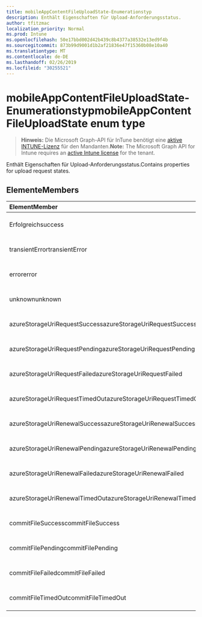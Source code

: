 ```yaml
---
title: mobileAppContentFileUploadState-Enumerationstyp
description: Enthält Eigenschaften für Upload-Anforderungsstatus.
author: tfitzmac
localization_priority: Normal
ms.prod: Intune
ms.openlocfilehash: 50e17bbd002d42b439c8b4377a38532e13ed9f4b
ms.sourcegitcommit: 873b99d9001d1b2af21836e47f15360b08e10a40
ms.translationtype: MT
ms.contentlocale: de-DE
ms.lasthandoff: 02/26/2019
ms.locfileid: "30255521"
---
```

# <a name="mobileappcontentfileuploadstate-enum-type"></a><span data-ttu-id="d88f8-103">mobileAppContentFileUploadState-Enumerationstyp</span><span class="sxs-lookup"><span data-stu-id="d88f8-103">mobileAppContentFileUploadState enum type</span></span>

> <span data-ttu-id="d88f8-104">**Hinweis:** Die Microsoft Graph-API für InTune benötigt eine [aktive INTUNE-Lizenz](https://go.microsoft.com/fwlink/?linkid=839381) für den Mandanten.</span><span class="sxs-lookup"><span data-stu-id="d88f8-104">**Note:** The Microsoft Graph API for Intune requires an [active Intune license](https://go.microsoft.com/fwlink/?linkid=839381) for the tenant.</span></span>

<span data-ttu-id="d88f8-105">Enthält Eigenschaften für Upload-Anforderungsstatus.</span><span class="sxs-lookup"><span data-stu-id="d88f8-105">Contains properties for upload request states.</span></span>

## <a name="members"></a><span data-ttu-id="d88f8-106">Elemente</span><span class="sxs-lookup"><span data-stu-id="d88f8-106">Members</span></span>
|<span data-ttu-id="d88f8-107">Element</span><span class="sxs-lookup"><span data-stu-id="d88f8-107">Member</span></span>|<span data-ttu-id="d88f8-108">Wert</span><span class="sxs-lookup"><span data-stu-id="d88f8-108">Value</span></span>|<span data-ttu-id="d88f8-109">Beschreibung</span><span class="sxs-lookup"><span data-stu-id="d88f8-109">Description</span></span>|
|:---|:---|:---|
|<span data-ttu-id="d88f8-110">Erfolgreich</span><span class="sxs-lookup"><span data-stu-id="d88f8-110">success</span></span>|<span data-ttu-id="d88f8-111">0</span><span class="sxs-lookup"><span data-stu-id="d88f8-111">0</span></span>|<span data-ttu-id="d88f8-112">Noch nicht dokumentiert</span><span class="sxs-lookup"><span data-stu-id="d88f8-112">Not yet documented</span></span>|
|<span data-ttu-id="d88f8-113">transientError</span><span class="sxs-lookup"><span data-stu-id="d88f8-113">transientError</span></span>|<span data-ttu-id="d88f8-114">1</span><span class="sxs-lookup"><span data-stu-id="d88f8-114">1</span></span>|<span data-ttu-id="d88f8-115">Noch nicht dokumentiert</span><span class="sxs-lookup"><span data-stu-id="d88f8-115">Not yet documented</span></span>|
|<span data-ttu-id="d88f8-116">error</span><span class="sxs-lookup"><span data-stu-id="d88f8-116">error</span></span>|<span data-ttu-id="d88f8-117">2</span><span class="sxs-lookup"><span data-stu-id="d88f8-117">2</span></span>|<span data-ttu-id="d88f8-118">Noch nicht dokumentiert</span><span class="sxs-lookup"><span data-stu-id="d88f8-118">Not yet documented</span></span>|
|<span data-ttu-id="d88f8-119">unknown</span><span class="sxs-lookup"><span data-stu-id="d88f8-119">unknown</span></span>|<span data-ttu-id="d88f8-120">3</span><span class="sxs-lookup"><span data-stu-id="d88f8-120">3</span></span>|<span data-ttu-id="d88f8-121">Noch nicht dokumentiert</span><span class="sxs-lookup"><span data-stu-id="d88f8-121">Not yet documented</span></span>|
|<span data-ttu-id="d88f8-122">azureStorageUriRequestSuccess</span><span class="sxs-lookup"><span data-stu-id="d88f8-122">azureStorageUriRequestSuccess</span></span>|<span data-ttu-id="d88f8-123">100</span><span class="sxs-lookup"><span data-stu-id="d88f8-123">100</span></span>|<span data-ttu-id="d88f8-124">Noch nicht dokumentiert</span><span class="sxs-lookup"><span data-stu-id="d88f8-124">Not yet documented</span></span>|
|<span data-ttu-id="d88f8-125">azureStorageUriRequestPending</span><span class="sxs-lookup"><span data-stu-id="d88f8-125">azureStorageUriRequestPending</span></span>|<span data-ttu-id="d88f8-126">101</span><span class="sxs-lookup"><span data-stu-id="d88f8-126">101</span></span>|<span data-ttu-id="d88f8-127">Noch nicht dokumentiert</span><span class="sxs-lookup"><span data-stu-id="d88f8-127">Not yet documented</span></span>|
|<span data-ttu-id="d88f8-128">azureStorageUriRequestFailed</span><span class="sxs-lookup"><span data-stu-id="d88f8-128">azureStorageUriRequestFailed</span></span>|<span data-ttu-id="d88f8-129">102</span><span class="sxs-lookup"><span data-stu-id="d88f8-129">102</span></span>|<span data-ttu-id="d88f8-130">Noch nicht dokumentiert</span><span class="sxs-lookup"><span data-stu-id="d88f8-130">Not yet documented</span></span>|
|<span data-ttu-id="d88f8-131">azureStorageUriRequestTimedOut</span><span class="sxs-lookup"><span data-stu-id="d88f8-131">azureStorageUriRequestTimedOut</span></span>|<span data-ttu-id="d88f8-132">103</span><span class="sxs-lookup"><span data-stu-id="d88f8-132">103</span></span>|<span data-ttu-id="d88f8-133">Noch nicht dokumentiert</span><span class="sxs-lookup"><span data-stu-id="d88f8-133">Not yet documented</span></span>|
|<span data-ttu-id="d88f8-134">azureStorageUriRenewalSuccess</span><span class="sxs-lookup"><span data-stu-id="d88f8-134">azureStorageUriRenewalSuccess</span></span>|<span data-ttu-id="d88f8-135">200</span><span class="sxs-lookup"><span data-stu-id="d88f8-135">200</span></span>|<span data-ttu-id="d88f8-136">Noch nicht dokumentiert</span><span class="sxs-lookup"><span data-stu-id="d88f8-136">Not yet documented</span></span>|
|<span data-ttu-id="d88f8-137">azureStorageUriRenewalPending</span><span class="sxs-lookup"><span data-stu-id="d88f8-137">azureStorageUriRenewalPending</span></span>|<span data-ttu-id="d88f8-138">201</span><span class="sxs-lookup"><span data-stu-id="d88f8-138">201</span></span>|<span data-ttu-id="d88f8-139">Noch nicht dokumentiert</span><span class="sxs-lookup"><span data-stu-id="d88f8-139">Not yet documented</span></span>|
|<span data-ttu-id="d88f8-140">azureStorageUriRenewalFailed</span><span class="sxs-lookup"><span data-stu-id="d88f8-140">azureStorageUriRenewalFailed</span></span>|<span data-ttu-id="d88f8-141">202</span><span class="sxs-lookup"><span data-stu-id="d88f8-141">202</span></span>|<span data-ttu-id="d88f8-142">Noch nicht dokumentiert</span><span class="sxs-lookup"><span data-stu-id="d88f8-142">Not yet documented</span></span>|
|<span data-ttu-id="d88f8-143">azureStorageUriRenewalTimedOut</span><span class="sxs-lookup"><span data-stu-id="d88f8-143">azureStorageUriRenewalTimedOut</span></span>|<span data-ttu-id="d88f8-144">203</span><span class="sxs-lookup"><span data-stu-id="d88f8-144">203</span></span>|<span data-ttu-id="d88f8-145">Noch nicht dokumentiert</span><span class="sxs-lookup"><span data-stu-id="d88f8-145">Not yet documented</span></span>|
|<span data-ttu-id="d88f8-146">commitFileSuccess</span><span class="sxs-lookup"><span data-stu-id="d88f8-146">commitFileSuccess</span></span>|<span data-ttu-id="d88f8-147">300</span><span class="sxs-lookup"><span data-stu-id="d88f8-147">300</span></span>|<span data-ttu-id="d88f8-148">Noch nicht dokumentiert</span><span class="sxs-lookup"><span data-stu-id="d88f8-148">Not yet documented</span></span>|
|<span data-ttu-id="d88f8-149">commitFilePending</span><span class="sxs-lookup"><span data-stu-id="d88f8-149">commitFilePending</span></span>|<span data-ttu-id="d88f8-150">301</span><span class="sxs-lookup"><span data-stu-id="d88f8-150">301</span></span>|<span data-ttu-id="d88f8-151">Noch nicht dokumentiert</span><span class="sxs-lookup"><span data-stu-id="d88f8-151">Not yet documented</span></span>|
|<span data-ttu-id="d88f8-152">commitFileFailed</span><span class="sxs-lookup"><span data-stu-id="d88f8-152">commitFileFailed</span></span>|<span data-ttu-id="d88f8-153">302</span><span class="sxs-lookup"><span data-stu-id="d88f8-153">302</span></span>|<span data-ttu-id="d88f8-154">Noch nicht dokumentiert</span><span class="sxs-lookup"><span data-stu-id="d88f8-154">Not yet documented</span></span>|
|<span data-ttu-id="d88f8-155">commitFileTimedOut</span><span class="sxs-lookup"><span data-stu-id="d88f8-155">commitFileTimedOut</span></span>|<span data-ttu-id="d88f8-156">303</span><span class="sxs-lookup"><span data-stu-id="d88f8-156">303</span></span>|<span data-ttu-id="d88f8-157">Noch nicht dokumentiert</span><span class="sxs-lookup"><span data-stu-id="d88f8-157">Not yet documented</span></span>|



